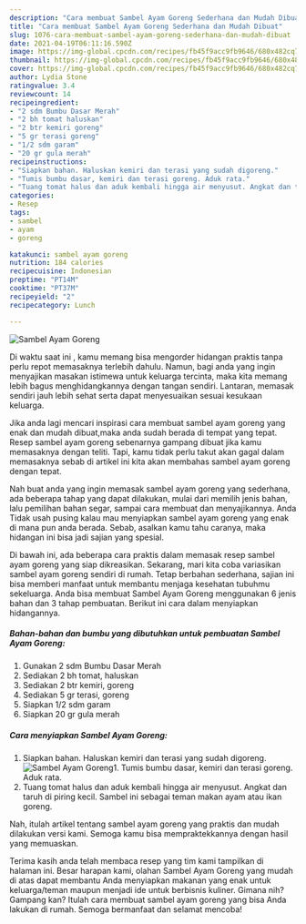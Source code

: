 ```yaml
---
description: "Cara membuat Sambel Ayam Goreng Sederhana dan Mudah Dibuat"
title: "Cara membuat Sambel Ayam Goreng Sederhana dan Mudah Dibuat"
slug: 1076-cara-membuat-sambel-ayam-goreng-sederhana-dan-mudah-dibuat
date: 2021-04-19T06:11:16.590Z
image: https://img-global.cpcdn.com/recipes/fb45f9acc9fb9646/680x482cq70/sambel-ayam-goreng-foto-resep-utama.jpg
thumbnail: https://img-global.cpcdn.com/recipes/fb45f9acc9fb9646/680x482cq70/sambel-ayam-goreng-foto-resep-utama.jpg
cover: https://img-global.cpcdn.com/recipes/fb45f9acc9fb9646/680x482cq70/sambel-ayam-goreng-foto-resep-utama.jpg
author: Lydia Stone
ratingvalue: 3.4
reviewcount: 14
recipeingredient:
- "2 sdm Bumbu Dasar Merah"
- "2 bh tomat haluskan"
- "2 btr kemiri goreng"
- "5 gr terasi goreng"
- "1/2 sdm garam"
- "20 gr gula merah"
recipeinstructions:
- "Siapkan bahan. Haluskan kemiri dan terasi yang sudah digoreng."
- "Tumis bumbu dasar, kemiri dan terasi goreng. Aduk rata."
- "Tuang tomat halus dan aduk kembali hingga air menyusut. Angkat dan taruh di piring kecil. Sambel ini sebagai teman makan ayam atau ikan goreng."
categories:
- Resep
tags:
- sambel
- ayam
- goreng

katakunci: sambel ayam goreng 
nutrition: 184 calories
recipecuisine: Indonesian
preptime: "PT14M"
cooktime: "PT37M"
recipeyield: "2"
recipecategory: Lunch

---
```



![Sambel Ayam Goreng](https://img-global.cpcdn.com/recipes/fb45f9acc9fb9646/680x482cq70/sambel-ayam-goreng-foto-resep-utama.jpg)

Di waktu  saat ini , kamu memang bisa mengorder hidangan praktis tanpa perlu repot memasaknya terlebih dahulu. Namun, bagi anda yang ingin menyajikan masakan istimewa untuk keluarga tercinta, maka kita memang lebih bagus menghidangkannya dengan tangan sendiri. Lantaran, memasak sendiri jauh lebih sehat serta dapat menyesuaikan sesuai kesukaan keluarga.

Jika anda lagi mencari inspirasi cara membuat sambel ayam goreng yang enak dan mudah dibuat,maka anda sudah berada di tempat yang tepat. Resep sambel ayam goreng  sebenarnya gampang dibuat jika kamu memasaknya dengan teliti. Tapi, kamu tidak perlu takut akan gagal dalam memasaknya 
sebab di artikel ini kita akan membahas sambel ayam goreng dengan tepat.  



Nah buat anda yang ingin memasak sambel ayam goreng yang sederhana, ada beberapa tahap yang dapat dilakukan, mulai dari memilih jenis bahan, lalu pemilihan bahan segar, sampai cara membuat dan menyajikannya. Anda Tidak usah pusing kalau mau menyiapkan sambel ayam goreng yang enak di mana pun anda berada. Sebab, asalkan kamu  tahu caranya, maka hidangan ini bisa jadi sajian yang spesial.

Di bawah ini, ada beberapa cara praktis  dalam memasak resep sambel ayam goreng yang siap dikreasikan. Sekarang, mari kita coba variasikan sambel ayam goreng sendiri di rumah. Tetap berbahan sederhana, sajian ini bisa memberi manfaat untuk membantu menjaga kesehatan tubuhmu sekeluarga. Anda bisa membuat Sambel Ayam Goreng menggunakan 6 jenis bahan dan 3 tahap pembuatan. Berikut ini cara dalam menyiapkan hidangannya.

<!--inarticleads1-->

##### Bahan-bahan dan bumbu yang dibutuhkan untuk pembuatan Sambel Ayam Goreng:

1. Gunakan 2 sdm Bumbu Dasar Merah
1. Sediakan 2 bh tomat, haluskan
1. Sediakan 2 btr kemiri, goreng
1. Sediakan 5 gr terasi, goreng
1. Siapkan 1/2 sdm garam
1. Siapkan 20 gr gula merah




<!--inarticleads2-->

##### Cara menyiapkan Sambel Ayam Goreng:

1. Siapkan bahan. Haluskan kemiri dan terasi yang sudah digoreng.
<img src="https://img-global.cpcdn.com/steps/057d74d6712a7150/160x128cq70/sambel-ayam-goreng-langkah-memasak-1-foto.jpg" alt="Sambel Ayam Goreng">1. Tumis bumbu dasar, kemiri dan terasi goreng. Aduk rata.
1. Tuang tomat halus dan aduk kembali hingga air menyusut. Angkat dan taruh di piring kecil. Sambel ini sebagai teman makan ayam atau ikan goreng.




Nah, itulah artikel tentang  sambel ayam goreng  yang praktis dan mudah dilakukan versi kami. Semoga kamu bisa mempraktekkannya dengan hasil yang memuaskan. 

Terima kasih anda telah membaca resep yang tim kami tampilkan di halaman ini. Besar harapan kami, olahan  Sambel Ayam Goreng yang mudah di atas dapat membantu Anda menyiapkan makanan yang enak untuk keluarga/teman maupun menjadi ide untuk berbisnis kuliner. Gimana nih? Gampang kan? Itulah cara membuat sambel ayam goreng yang bisa Anda lakukan di rumah. Semoga bermanfaat dan selamat mencoba!

